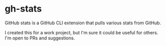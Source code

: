 # gh-stats

GitHub stats is a GitHub CLI extension that pulls various stats from GitHub.

I created this for a work project, but I'm sure it could be useful for others. I'm open to PRs and suggestions.
